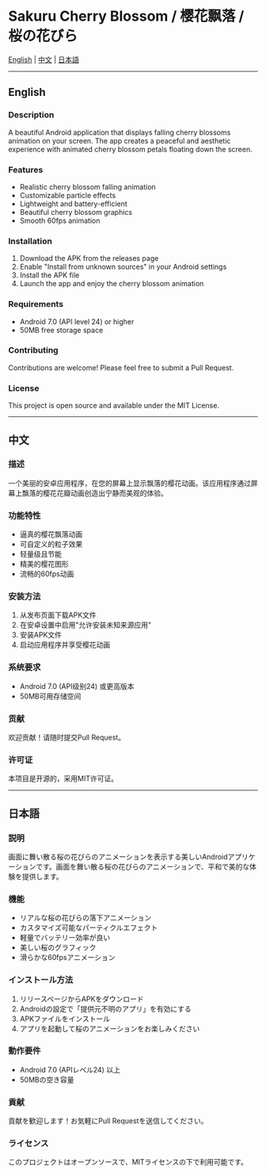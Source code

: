 # Sakuru Cherry Blossom / 樱花飘落 / 桜の花びら

[English](#english) | [中文](#中文) | [日本語](#日本語)

---

## English

### Description
A beautiful Android application that displays falling cherry blossoms animation on your screen. The app creates a peaceful and aesthetic experience with animated cherry blossom petals floating down the screen.

### Features
- Realistic cherry blossom falling animation
- Customizable particle effects
- Lightweight and battery-efficient
- Beautiful cherry blossom graphics
- Smooth 60fps animation

### Installation
1. Download the APK from the releases page
2. Enable "Install from unknown sources" in your Android settings
3. Install the APK file
4. Launch the app and enjoy the cherry blossom animation

### Requirements
- Android 7.0 (API level 24) or higher
- 50MB free storage space

### Contributing
Contributions are welcome! Please feel free to submit a Pull Request.

### License
This project is open source and available under the MIT License.

---

## 中文

### 描述
一个美丽的安卓应用程序，在您的屏幕上显示飘落的樱花动画。该应用程序通过屏幕上飘落的樱花花瓣动画创造出宁静而美观的体验。

### 功能特性
- 逼真的樱花飘落动画
- 可自定义的粒子效果
- 轻量级且节能
- 精美的樱花图形
- 流畅的60fps动画

### 安装方法
1. 从发布页面下载APK文件
2. 在安卓设置中启用"允许安装未知来源应用"
3. 安装APK文件
4. 启动应用程序并享受樱花动画

### 系统要求
- Android 7.0 (API级别24) 或更高版本
- 50MB可用存储空间

### 贡献
欢迎贡献！请随时提交Pull Request。

### 许可证
本项目是开源的，采用MIT许可证。

---

## 日本語

### 説明
画面に舞い散る桜の花びらのアニメーションを表示する美しいAndroidアプリケーションです。画面を舞い散る桜の花びらのアニメーションで、平和で美的な体験を提供します。

### 機能
- リアルな桜の花びらの落下アニメーション
- カスタマイズ可能なパーティクルエフェクト
- 軽量でバッテリー効率が良い
- 美しい桜のグラフィック
- 滑らかな60fpsアニメーション

### インストール方法
1. リリースページからAPKをダウンロード
2. Androidの設定で「提供元不明のアプリ」を有効にする
3. APKファイルをインストール
4. アプリを起動して桜のアニメーションをお楽しみください

### 動作要件
- Android 7.0 (APIレベル24) 以上
- 50MBの空き容量

### 貢献
貢献を歓迎します！お気軽にPull Requestを送信してください。

### ライセンス
このプロジェクトはオープンソースで、MITライセンスの下で利用可能です。

